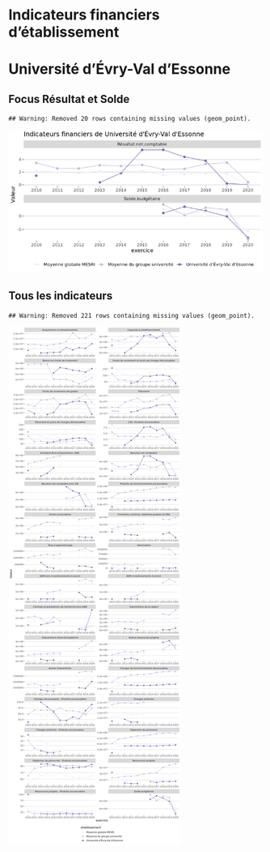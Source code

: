 Indicateurs financiers d’établissement
================

# Université d’Évry-Val d’Essonne

## Focus Résultat et Solde

    ## Warning: Removed 20 rows containing missing values (geom_point).

![](université_d_évry_val_d_essonne_files/figure-gfm/etab.focus-1.png)<!-- -->

## Tous les indicateurs

    ## Warning: Removed 221 rows containing missing values (geom_point).

![](université_d_évry_val_d_essonne_files/figure-gfm/etab-1.png)<!-- -->
